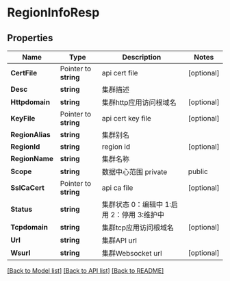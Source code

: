 # RegionInfoResp

## Properties

Name | Type | Description | Notes
------------ | ------------- | ------------- | -------------
**CertFile** | Pointer to **string** | api cert file | [optional] 
**Desc** | **string** | 集群描述 | 
**Httpdomain** | **string** | 集群http应用访问根域名 | [optional] 
**KeyFile** | Pointer to **string** | api cert key file | [optional] 
**RegionAlias** | **string** | 集群别名 | 
**RegionId** | **string** | region id | [optional] 
**RegionName** | **string** | 集群名称 | 
**Scope** | **string** | 数据中心范围 private|public | [optional] [default to private]
**SslCaCert** | Pointer to **string** | api ca file | [optional] 
**Status** | **string** | 集群状态 0：编辑中 1:启用 2：停用 3:维护中 | 
**Tcpdomain** | **string** | 集群tcp应用访问根域名 | [optional] 
**Url** | **string** | 集群API url | 
**Wsurl** | **string** | 集群Websocket url | [optional] 

[[Back to Model list]](../README.md#documentation-for-models) [[Back to API list]](../README.md#documentation-for-api-endpoints) [[Back to README]](../README.md)


